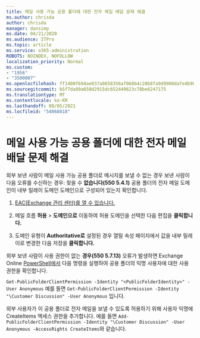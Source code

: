 ```yaml
---
title: 메일 사용 가능 공용 폴더에 대한 전자 메일 배달 문제 해결
ms.author: chrisda
author: chrisda
manager: dansimp
ms.date: 04/21/2020
ms.audience: ITPro
ms.topic: article
ms.service: o365-administration
ROBOTS: NOINDEX, NOFOLLOW
localization_priority: Normal
ms.custom:
- "1956"
- "3500007"
ms.openlocfilehash: ff1400f694ae037a8658356af068b4c20b8fa9d9908dafedb90db7bb6859530f
ms.sourcegitcommit: b5f7da89a650d2915dc652449623c78be6247175
ms.translationtype: MT
ms.contentlocale: ko-KR
ms.lasthandoff: 08/05/2021
ms.locfileid: "54068818"
---
```

# <a name="fix-email-delivery-issues-to-mail-enabled-public-folders"></a>메일 사용 가능 공용 폴더에 대한 전자 메일 배달 문제 해결

외부 보낸 사람이 메일 사용 가능 공용 폴더로 메시지를 보낼 수 없는 경우 보낸 사람이 다음 오류를 수신하는 경우: 찾을 수 **없습니다(550 5.4.1)** 공용 폴더의 전자 메일 도메인이 내부 릴레이 도메인 도메인으로 구성되어 있는지 확인합니다.

1. [EAC(Exchange 관리 센터)를 열 수 있습니다.](https://docs.microsoft.com/Exchange/exchange-admin-center)

2. 메일 흐름 **허용** \> **도메인으로** 이동하여 허용 도메인을 선택한 다음 편집을 **클릭합니다.**

3. 도메인 유형이 **Authoritative로** 설정된 경우 열릴 속성 페이지에서 값을  내부 릴레이로 변경한 다음 저장을 **클릭합니다.**

외부 보낸 사람이 사용 권한이 없는 **경우(550 5.7.13)** 오류가 발생하면 Exchange Online [PowerShell에서](https://docs.microsoft.com/powershell/exchange/exchange-online/connect-to-exchange-online-powershell/connect-to-exchange-online-powershell) 다음 명령을 실행하여 공용 폴더의 익명 사용자에 대한 사용 권한을 확인합니다.

`Get-PublicFolderClientPermission -Identity "<PublicFolderIdentity>" -User Anonymous` 예를 들면 `Get-PublicFolderClientPermission -Identity "\Customer Discussion" -User Anonymous` 입니다.

외부 사용자가 이 공용 폴더로 전자 메일을 보낼 수 있도록 허용하기 위해 사용자 익명에 CreateItems 액세스 권한을 추가합니다. 예를 들면 `Add-PublicFolderClientPermission -Identity "\Customer Discussion" -User Anonymous -AccessRights CreateItems`와 같습니다.
